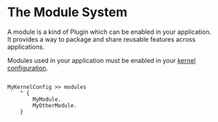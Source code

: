 # The Module System

A module is a kind of Plugin which can be enabled in your application.  
It provides a way to package and share reusable features across applications.

Modules used in your application must be enabled in your [kernel configuration](#).

```smalltalk

MyKernelConfig >> modules
    ^ {
        MyModule.
        MyOtherModule.
    }

```